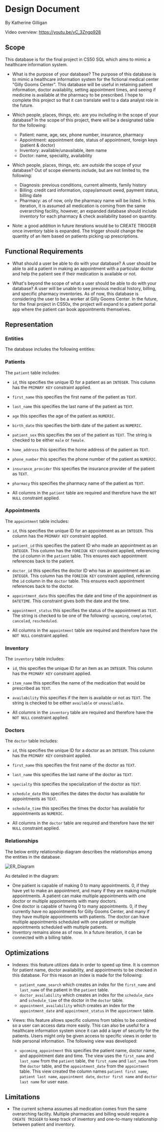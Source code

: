# Design Document

By Katherine Gilligan

Video overview: <https://youtu.be/vC_3Zngp928>

## Scope

This database is for the final project in CS50 SQL which aims to mimic a healthcare information system.

* What is the purpose of your database?
The purpose of this database is to mimic a healthcare information system for the fictional medical center "Gilly Gooms Center". This database will be useful in retaining patient information, doctor availablity, setting appointment times, and seeing if medicine is available at the pharmacy to be prescribed. I hope to complete this project so that it can translate well to a data analyst role in the future.

* Which people, places, things, etc. are you including in the scope of your database?
In the scope of this project, there will be a designated table for the following:
    * Patient: name, age, sex, phone number, insurance, pharmacy
    * Appointment: appointment date, status of appointment, foreign keys (patient & doctor)
    * Inventory: available/unavailable, item name
    * Doctor: name, speciality, availability

* Which people, places, things, etc. are *outside* the scope of your database?
Out of scope elements include, but are not limited to, the following:
    * Diagnosis: previous conditions, current ailments, family history
    * Billing: credit card information, copay/amount owed, payment status, billing date
    * Pharmacy: as of now, only the pharmacy name will be listed. In this iteration, it is assumed all medication is coming from the same overarching facility, however, an expanded database should include inventory for each pharmacy & check availability based on quantity.
* Note: a good addition in future iterations would be to CREATE TRIGGER once inventory table is expanded. The trigger should change the quantity of an item based on patients picking up prescriptions.

## Functional Requirements

* What should a user be able to do with your database?
A user should be able to aid a patient in making an appointment with a particular doctor and help the patient see if their medication is available or not.

* What's beyond the scope of what a user should be able to do with your database?
A user will be unable to see previous medical history, billing, and specific pharmacy inventories. As of now, this database is considering the user to be a worker at Gilly Gooms Center. In the future, for the final project in CS50x, the project will expand to a patient portal app where the patient can book appointments themselves.


## Representation

### Entities

The database includes the following entities:

### Patients

The `patient` table includes:
* `id`, this specifies the unique ID for a patient as an `INTEGER`. This column has the `PRIMARY KEY` constraint applied.
* `first_name` this specifies the first name of the patient as `TEXT`.
* `last_name` this specifies the last name of the patient as `TEXT`.
* `age` this specifies the age of the patient as `NUMERIC`.
* `birth_date` this specifies the birth date of the patient as `NUMERIC`.
* `patient_sex` this specifies the sex of the patient as `TEXT`. The string is checked to be either `male` or `female`.
* `home_address` this specifies the home address of the patient as `TEXT`.
* `phone_number` this specifies the phone number of the patient as `NUMERIC`.
* `insurance_provider` this specifies the insurance provider of the patient as `TEXT`.
* `pharmacy` this specifies the pharmacy name of the patient as `TEXT`.

* All columns in the `patient` table are required and therefore have the `NOT NULL` constraint applied.

### Appointments

The `appointment` table includes:
* `id`, this specifies the unique ID for an appointment as an `INTEGER`. This column has the `PRIMARY KEY` constraint applied.
* `patient_id` this specifies the patient ID who made an appointment as an `INTEGER`. This column has the `FOREIGN KEY` constraint applied, referencing the `id` column in the `patient` table. This ensures each appointment references back to the patient.
* `doctor_id` this specifies the doctor ID who has an appointment as an `INTEGER`. This column has the `FOREIGN KEY` constraint applied, referencing the `id` column in the `doctor` table. This ensures each appointment references back to the doctor.
* `appointment_date` this specifies the date and time of the appointment as `DATETIME`. This constraint gives both the date and the time.
* `appointment_status` this specifies the status of the appointment as `TEXT`. The string is checked to be one of the following: `upcoming`, `completed`, `canceled`, `rescheduled`.

*  All columns in the `appointment` table are required and therefore have the `NOT NULL` constraint applied.

### Inventory

The `inventory` table includes:
* `id`, this specifies the unique ID for an item as an `INTEGER`. This column has the `PRIMARY KEY` constraint applied.
* `item_name` this specifies the name of the medication that would be prescribed as `TEXT`.
* `availability` this specifies if the item is available or not as `TEXT`. The string is checked to be either `available` or `unavailable`.

*  All columns in the `inventory` table are required and therefore have the `NOT NULL` constraint applied.

### Doctors

The `doctor` table includes:
* `id`, this specifies the unique ID for a doctor as an `INTEGER`. This column has the `PRIMARY KEY` constraint applied.
* `first_name` this specifies the first name of the doctor as `TEXT`.
* `last_name` this specifies the last name of the doctor as `TEXT`.
* `specialty` this specifies the specialization of the doctor as `TEXT`.
* `schedule_date` this specifies the dates the doctor has available for appointments as `TEXT`.
* `schedule_time` this specifies the times the doctor has available for appointments as `NUMERIC`.

*  All columns in the `doctor` table are required and therefore have the `NOT NULL` constraint applied.


### Relationships

The below entity relationship diagram describes the relationships among the entities in the database.

![ER_Diagram](CS50SQL_ER.png)

As detailed in the diagram:

* One patient is capable of making 0 to many appointments. 0, if they have yet to make an appointment, and many if they are making multiple appointments. A patient can make multiple appointments with one doctor or multiple appointments with many doctors.
* One doctor is capable of having 0 to many appointments. 0, if they currently have no appointments for Gilly Gooms Center, and many if they have multiple appointments with patients. The doctor can have multiple appointments scheduled with one patient or multiple appointments scheduled with multiple patients.
* Inventory remains alone as of now. In a future iteration, it can be connected with a billing table.

## Optimizations

* Indexes: this feature utilizes data in order to speed up time. It is common for patient name, doctor availability, and appointments to be checked in this database. For this reason an index is made for the following:
    * `patient_name_search` which creates an index for the `first_name` and `last_name` of the patient in the `patient` table.
    * `doctor_availability` which creates an index for the `schedule_date` and `schedule_time` of the doctor in the `doctor` table.
    * `appointment_availability` which creates an index for the `appointment_date` and `appointment_status` in the `appointment` table.

* Views: this feature allows specific columns from tables to be combined so a user can access data more easily. This can also be useful for a healthcare information system since it can add a layer of security for the patients. Users might only be given access to specific views in order to hide personal information. The following view was developed:
    * `upcoming_appointment` this specifies the patient name, doctor name, and appointment date and time. The view uses the `first_name` and `last_name` from the `patient` table, the `first_name` and `last_name` from the `doctor` table, and the `appointment_date` from the `appointment` table. This view created the column names `patient first name`, `patient last name`, `appointment date`, `doctor first name` and `doctor last name` for user ease.

## Limitations

* The current schema assumes all medication comes from the same overarching facility. Multiple pharmacies and billing would require a `CREATE TRIGGER` to keep track of inventory and one-to-many relationship between patient and inventory.
